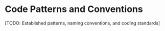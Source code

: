 # Code Patterns and Conventions

[TODO: Established patterns, naming conventions, and coding standards]

